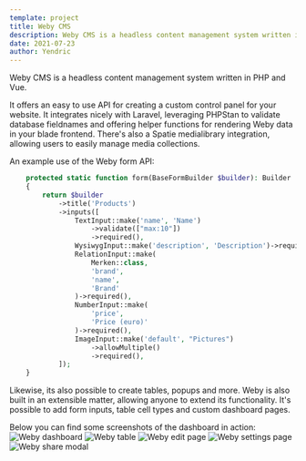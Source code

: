 ```yaml
---
template: project
title: Weby CMS
description: Weby CMS is a headless content management system written in PHP and Vue.
date: 2021-07-23
author: Yendric
---
```


Weby CMS is a headless content management system written in PHP and Vue.

It offers an easy to use API for creating a custom control panel for your website.
It integrates nicely with Laravel, leveraging PHPStan to validate database fieldnames and offering helper functions for rendering Weby data in your blade frontend. There's also a Spatie medialibrary integration, allowing users to easily manage media collections.

An example use of the Weby form API:

```php
    protected static function form(BaseFormBuilder $builder): Builder
    {
        return $builder
            ->title('Products')
            ->inputs([
                TextInput::make('name', 'Name')
                    ->validate(["max:10"])
                    ->required(),
                WysiwygInput::make('description', 'Description')->required(),
                RelationInput::make(
                    Merken::class,
                    'brand',
                    'name',
                    'Brand'
                )->required(),
                NumberInput::make(
                    'price',
                    'Price (euro)'
                )->required(),
                ImageInput::make('default', "Pictures")
                    ->allowMultiple()
                    ->required(),
            ]);
    }

```

Likewise, its also possible to create tables, popups and more. Weby is also built in an extensible matter, allowing anyone to extend its functionality. It's possible to add form inputs, table cell types and custom dashboard pages.

Below you can find some screenshots of the dashboard in action:
![Weby dashboard](/assets/img/weby-dashboard.png)
![Weby table](/assets/img/weby-table.png)
![Weby edit page](/assets/img/weby-edit.png)
![Weby settings page](/assets/img/weby-settings.png)
![Weby share modal](/assets/img/weby-share.png)
